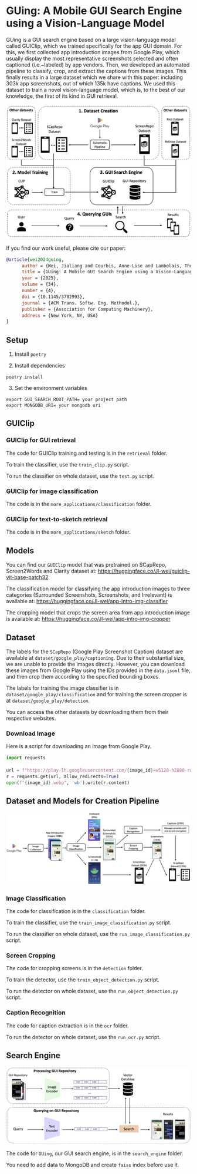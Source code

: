 # GUing: A Mobile GUI Search Engine using a Vision-Language Model

GUing is a GUI search engine based on a large vision-language model called GUIClip, which we trained specifically for the app GUI domain.
For this, we first collected app introduction images from Google Play, which usually display the most representative screenshots selected and often captioned (i.e.~labeled) by app vendors.
Then, we developed an automated pipeline to classify, crop, and extract the captions from these images.
This finally results in a large dataset which we share with this paper: including 303k app screenshots, out of which 135k have captions.
We used this dataset to train a novel vision-language model, which is, to the best of our knowledge, the first of its kind in GUI retrieval. 

![image](./assets/approach-overview.png)

If you find our work useful, please cite our paper:
```bibtex
@article{wei2024guing,
      author = {Wei, Jialiang and Courbis, Anne-Lise and Lambolais, Thomas and Xu, Binbin and Bernard, Pierre Louis and Dray, G\'{e}rard and Maalej, Walid},
      title = {GUing: A Mobile GUI Search Engine using a Vision-Language Model},
      year = {2025},
      volume = {34},
      number = {4},
      doi = {10.1145/3702993},
      journal = {ACM Trans. Softw. Eng. Methodol.},
      publisher = {Association for Computing Machinery},
      address = {New York, NY, USA}
}
```

## Setup

1. Install `poetry`

2. Install dependencies
```
poetry install
```

3. Set the environment variables
```
export GUI_SEARCH_ROOT_PATH= your project path
export MONGODB_URI= your mongodb uri
```



## GUIClip

### GUIClip for GUI retrieval

The code for GUIClip training and testing is in the `retrieval` folder.

To train the classifier, use the `train_clip.py` script.

To run the classifier on whole dataset, use the `test.py` script.

### GUIClip for image classification

The code is in the `more_applications/classification` folder.

### GUIClip for text-to-sketch retrieval

The code is in the `more_applications/sketch` folder.



## Models

You can find our `GUIClip` model that was pretrained on SCapRepo, Screen2Words and Clarity dataset at: https://huggingface.co/Jl-wei/guiclip-vit-base-patch32

The classification model for classifying the app introduction images to three categories (Surrounded Screenshots, Screenshots, and Irrelevant) is available at: https://huggingface.co/Jl-wei/app-intro-img-classifier

The cropping model that crops the screen area from app introduction image is available at: https://huggingface.co/Jl-wei/app-intro-img-cropper



## Dataset

The labels for the `SCapRepo` (Google Play Screenshot Caption) dataset are available at `dataset/google_play/captioning`. 
Due to their substantial size, we are unable to provide the images directly. 
However, you can download these images from Google Play using the IDs provided in the `data.jsonl` file, and then crop them according to the specified bounding boxes.

The labels for training the image classifier is in `dataset/google_play/classification` and for training the screen cropper is at `dataset/google_play/detection`.

You can access the other datasets by downloading them from their respective websites.

### Download Image

Here is a script for downloading an image from Google Play.
```py
import requests

url = f"https://play-lh.googleusercontent.com/{image_id}=w5120-h2880-rw"
r = requests.get(url, allow_redirects=True)
open(f"{image_id}.webp", 'wb').write(r.content)
```



## Dataset and Models for Creation Pipeline

![image](./assets/dataset-creation.png)

### Image Classification

The code for classification is in the `classification` folder.

To train the classifier, use the `train_image_classification.py` script.

To run the classifier on whole dataset, use the `run_image_classification.py` script.

### Screen Cropping

The code for cropping screens is in the `detection` folder.

To train the detector, use the `train_object_detection.py` script.

To run the detector on whole dataset, use the `run_object_detection.py` script.

### Caption Recognition

The code for caption extraction is in the `ocr` folder.

To run the detector on whole dataset, use the `run_ocr.py` script.



## Search Engine

![image](./assets/guing-overview.png)

The code for `GUing`, our GUI search engine, is in the `search_engine` folder.

You need to add data to MongoDB and create `faiss` index before use it.

